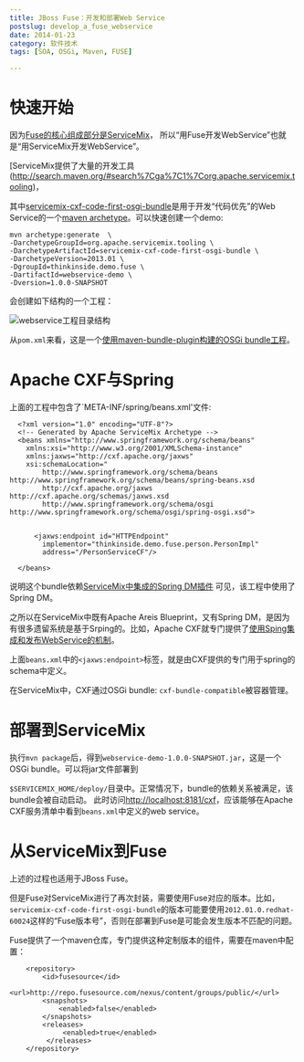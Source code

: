 ```yaml
---
title: JBoss Fuse：开发和部署Web Service
postslug: develop_a_fuse_webservice
date: 2014-01-23
category: 软件技术
tags: [SOA, OSGi, Maven, FUSE]

---
```


# 快速开始

因为[Fuse的核心组成部分是ServiceMix](/2014/01/20/about_fuse_esb.html#menuIndex1)，
所以“用Fuse开发WebService”也就是“用ServiceMix开发WebService”。

[ServiceMix提供了大量的开发工具(http://search.maven.org/#search%7Cga%7C1%7Corg.apache.servicemix.tooling)，

其中[servicemix-cxf-code-first-osgi-bundle](http://search.maven.org/#search%7Cga%7C1%7Ca%3A%22servicemix-cxf-code-first-osgi-bundle%22)是用于开发“代码优先”的Web Service的一个[maven archetype](http://maven.apache.org/guides/introduction/introduction-to-archetypes.html)。可以快速创建一个demo:

```
mvn archetype:generate  \
-DarchetypeGroupId=org.apache.servicemix.tooling \
-DarchetypeArtifactId=servicemix-cxf-code-first-osgi-bundle \
-DarchetypeVersion=2013.01 \
-DgroupId=thinkinside.demo.fuse \
-DartifactId=webservice-demo \
-Dversion=1.0.0-SNAPSHOT
```

会创建如下结构的一个工程：

![webservice工程目录结构](/images/fuse/webservice-demo-structure.png)

从`pom.xml`来看，这是一个[使用maven-bundle-plugin构建的OSGi bundle工程](/2014/01/21/tycho_vs_maven_bundle_plugin.html)。


# Apache CXF与Spring

上面的工程中包含了`META-INF/spring/beans.xml'文件:

```
  <?xml version="1.0" encoding="UTF-8"?>
  <!-- Generated by Apache ServiceMix Archetype -->
  <beans xmlns="http://www.springframework.org/schema/beans"
    xmlns:xsi="http://www.w3.org/2001/XMLSchema-instance"
    xmlns:jaxws="http://cxf.apache.org/jaxws"
    xsi:schemaLocation="
        http://www.springframework.org/schema/beans http://www.springframework.org/schema/beans/spring-beans.xsd
        http://cxf.apache.org/jaxws http://cxf.apache.org/schemas/jaxws.xsd
        http://www.springframework.org/schema/osgi http://www.springframework.org/schema/osgi/spring-osgi.xsd">


      <jaxws:endpoint id="HTTPEndpoint"
        implementor="thinkinside.demo.fuse.person.PersonImpl"
        address="/PersonServiceCF"/>

  </beans>
```

说明这个bundle依赖[ServiceMix中集成的Spring DM插件](/2014/01/20/about_fuse_esb.html#menuIndex5)
可见，该工程中使用了Spring DM。

之所以在ServiceMix中既有Apache Areis Blueprint，又有Spring DM，是因为有很多遗留系统是基于Srping的。比如，Apache CXF就专门提供了[使用Sping集成和发布WebService的机制](http://cxf.apache.org/docs/writing-a-service-with-spring.html)。

上面`beans.xml`中的`<jaxws:endpoint>`标签，就是由CXF提供的专门用于spring的schema中定义。

在ServiceMix中，CXF通过OSGi bundle: `cxf-bundle-compatible`被容器管理。


# 部署到ServiceMix

执行`mvn package`后，得到`webservice-demo-1.0.0-SNAPSHOT.jar`，这是一个OSGi bundle。可以将jar文件部署到

`$SERVICEMIX_HOME/deploy/`目录中。正常情况下，bundle的依赖关系被满足，该bundle会被自动启动。
此时访问[http://localhost:8181/cxf](http://localhost:8181/cxf)，应该能够在Apache CXF服务清单中看到`beans.xml`中定义的web service。

# 从ServiceMix到Fuse

上述的过程也适用于JBoss Fuse。

但是Fuse对ServiceMix进行了再次封装，需要使用Fuse对应的版本。比如，`servicemix-cxf-code-first-osgi-bundle`的版本可能要使用`2012.01.0.redhat-60024`这样的“Fuse版本号”，否则在部署到Fuse是可能会发生版本不匹配的问题。

Fuse提供了一个maven仓库，专门提供这种定制版本的组件，需要在maven中配置：

```
	<repository>
	    <id>fusesource</id>
	    <url>http://repo.fusesource.com/nexus/content/groups/public/</url>
	    <snapshots>
	        <enabled>false</enabled>
	    </snapshots>
	    <releases>
	         <enabled>true</enabled>
	     </releases>
	</repository>
```
